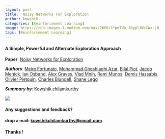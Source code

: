 ```yaml
---
layout: post
title:  Noisy Networks For Exploration
author: kowshik
categories: [Reinforcement Learning]
image: https://cdn-images-1.medium.com/max/2660/1*pnTVa_iBypl3WsCWx-j8jA.png
tags: [Reinforcement Learning]
---
```


#### A Simple, Powerful and Alternate Exploration Approach

**Paper**: [Noisy Networks for Exploration](https://arxiv.org/abs/1706.10295)

***Authors***: [Meire Fortunato](https://arxiv.org/search/cs?searchtype=author&query=Fortunato%2C+M), [Mohammad Gheshlaghi Azar](https://arxiv.org/search/cs?searchtype=author&query=Azar%2C+M+G), [Bilal Piot](https://arxiv.org/search/cs?searchtype=author&query=Piot%2C+B), [Jacob Menick](https://arxiv.org/search/cs?searchtype=author&query=Menick%2C+J), [Ian Osband](https://arxiv.org/search/cs?searchtype=author&query=Osband%2C+I), [Alex Graves](https://arxiv.org/search/cs?searchtype=author&query=Graves%2C+A), [Vlad Mnih](https://arxiv.org/search/cs?searchtype=author&query=Mnih%2C+V), [Remi Munos](https://arxiv.org/search/cs?searchtype=author&query=Munos%2C+R), [Demis Hassabis](https://arxiv.org/search/cs?searchtype=author&query=Hassabis%2C+D), [Olivier Pietquin](https://arxiv.org/search/cs?searchtype=author&query=Pietquin%2C+O), [Charles Blundell](https://arxiv.org/search/cs?searchtype=author&query=Blundell%2C+C), [Shane Legg](https://arxiv.org/search/cs?searchtype=author&query=Legg%2C+S)

***Summary by***: [Kowshik chilamkurthy](undefined)

![](https://cdn-images-1.medium.com/max/2660/1*pnTVa_iBypl3WsCWx-j8jA.png)

#### Any suggestions and feedback? 
#### drop a mail: kowshikchilamkurthy@gmail.com
#### Thanks !
